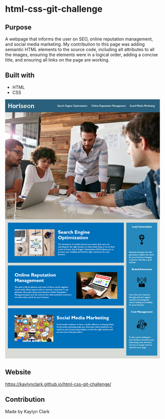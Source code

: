 # html-css-git-challenge

## Purpose
A webpage that informs the user on SEO, online reputation management, and social media marketing. My contribution to this page was adding semantic HTML elements to the source code, including alt attributes to all the images, ensuring the elements were in a logical order, adding a concise title, and ensuring all links on the page are working.

## Built with 
* HTML
* CSS

![Mockup for webpage](./assets/images/html-css-git-mock.png)
## Website
https://kaylynclark.github.io/html-css-git-challenge/

## Contribution
Made by Kaylyn Clark


